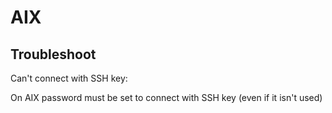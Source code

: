 AIX
===

Troubleshoot
------------

Can't connect with SSH key:

On AIX password must be set to connect with SSH key (even if it isn't used)
